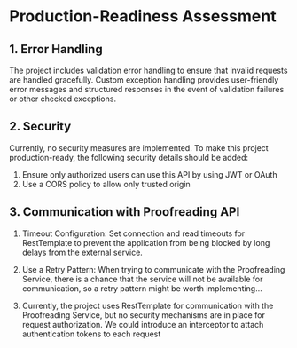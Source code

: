 # Production-Readiness Assessment

## 1. Error Handling
The project includes validation error handling to ensure that invalid requests are handled gracefully. Custom exception handling provides user-friendly error messages and structured responses in the event of validation failures or other checked exceptions.

## 2. Security
Currently, no security measures are implemented. To make this project production-ready, the following security details should be added:

1. Ensure only authorized users can use this API by using JWT or OAuth
2. Use a CORS policy to allow only trusted origin

## 3. Communication with Proofreading API
1. Timeout Configuration:
Set connection and read timeouts for RestTemplate to prevent the application from being blocked by long delays from the external service.

2. Use a Retry Pattern:
When trying to communicate with the Proofreading Service, there is a chance that the service will not be available for communication,
so a retry pattern might be worth implementing...

3. Currently, the project uses RestTemplate for communication with the Proofreading Service, but no security mechanisms are in place for request authorization.
We could introduce an interceptor to attach authentication tokens to each request
